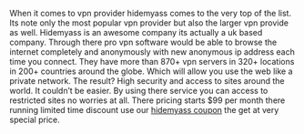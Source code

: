 When it comes to vpn provider hidemyass comes to the very top of the list. Its note only the most popular vpn provider but also the larger vpn provide as well. Hidemyass is an awesome company its actually a uk based company. Through there pro vpn software would be able to browse the internet completely and anonymously with new anonymous ip address each time you connect. They have more than 870+ vpn servers in 320+ locations in 200+ countries around the globe. Which will allow you use the web like a private network. The result? High security and access to sites around the world. It couldn’t be easier. By using there service you can access to restricted sites no worries at all. There pricing starts $99 per month there running limited time discount use our <a href="http://www.vpngra.com/hidemyass-coupon-code/">hidemyass coupon</a> the get at very special price.
